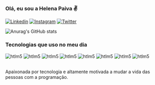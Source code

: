 ### Olá, eu sou a Helena Paiva ✌️



[![Linkedin](https://img.shields.io/badge/LinkedIn-0077B5?style=for-the-badge&logo=linkedin&logoColor=white)](https://www.linkedin.com/in/helena-paiva-oliveira-94b64927)
[![Instagram](https://img.shields.io/badge/Instagram-E4405F?style=for-the-badge&logo=instagram&logoColor=white)](https://www.instagram.com/hellenapaivaa/)
[![Twitter](https://img.shields.io/badge/Twitter-1DA1F2?style=for-the-badge&logo=twitter&logoColor=white)](https://twitter.com/hellenadev)



![Anurag's GitHub stats](https://github-readme-stats.vercel.app/api?username=hellenapaiva&show_icons=true&theme=radical)


### Tecnologias que uso no meu dia

<div style="display: inline_block">
<img align="center" alt="htlm5" src="https://img.shields.io/badge/HTML5-E34F26?style=for-the-badge&logo=html5&logoColor=white"
/>
<img align="center" alt="htlm5" src="https://img.shields.io/badge/CSS3-1572B6?style=for-the-badge&logo=css3&logoColor=white"
/>
<img align="center" alt="htlm5" src="https://img.shields.io/badge/JavaScript-F7DF1E?style=for-the-badge&logo=javascript&logoColor=black"
/>
<img align="center" alt="htlm5" src="https://img.shields.io/badge/React-20232A?style=for-the-badge&logo=react&logoColor=61DAFB"
/>
<img align="center" alt="htlm5" src="https://img.shields.io/badge/styled--components-DB7093?style=for-the-badge&logo=styled-components&logoColor=white"
/>
<img align="center" alt="htlm5" src="https://img.shields.io/badge/Tailwind_CSS-38B2AC?style=for-the-badge&logo=tailwind-css&logoColor=white"
/>
<img align="center" alt="htlm5" src="https://img.shields.io/badge/Java-ED8B00?style=for-the-badge&logo=java&logoColor=white"
/>
<img align="center" alt="htlm5" src="https://img.shields.io/badge/Spring-6DB33F?style=for-the-badge&logo=spring&logoColor=white"
/>
</div><br/>

Apaixonada por tecnologia e altamente motivada a mudar a vida das pessoas com a programação.
